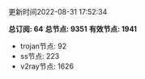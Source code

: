 更新时间2022-08-31 17:52:34

**总订阅: 64**
**总节点: 9351**
**有效节点: 1941**
- trojan节点: 92
- ss节点: 223
- v2ray节点: 1626
